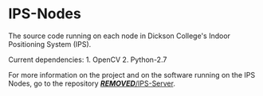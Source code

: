IPS-Nodes
=========

The source code running on each node in Dickson College's Indoor Positioning System (IPS).

Current dependencies:
	1. OpenCV
	2. Python-2.7

For more information on the project and on the software running on the IPS Nodes, go to the repository [***REMOVED***/IPS-Server](https://github.com/***REMOVED***/IPS-Server).

